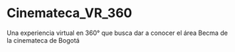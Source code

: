 # Cinemateca_VR_360
Una experiencia virtual en 360° que busca dar a conocer el área Becma de la cinemateca de Bogotá
